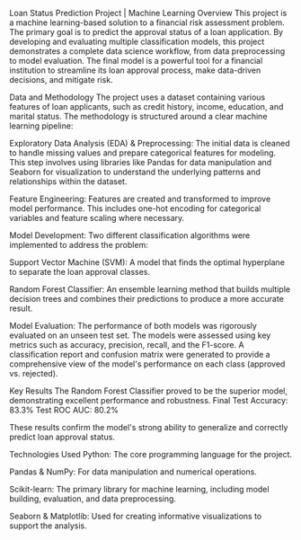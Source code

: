 Loan Status Prediction Project | Machine Learning
Overview
This project is a machine learning-based solution to a financial risk assessment problem. The primary goal is to predict the approval status of a loan application.
By developing and evaluating multiple classification models, this project demonstrates a complete data science workflow, from data preprocessing to model evaluation. 
The final model is a powerful tool for a financial institution to streamline its loan approval process, make data-driven decisions, and mitigate risk.

Data and Methodology
The project uses a dataset containing various features of loan applicants, such as credit history, income, education, and marital status. The methodology is structured around a clear machine learning pipeline:

Exploratory Data Analysis (EDA) & Preprocessing: The initial data is cleaned to handle missing values and prepare categorical features for modeling. 
This step involves using libraries like Pandas for data manipulation and Seaborn for visualization to understand the underlying patterns and relationships within the dataset.

Feature Engineering: Features are created and transformed to improve model performance. This includes one-hot encoding for categorical variables and feature scaling where necessary.

Model Development: Two different classification algorithms were implemented to address the problem:

Support Vector Machine (SVM): A model that finds the optimal hyperplane to separate the loan approval classes.

Random Forest Classifier: An ensemble learning method that builds multiple decision trees and combines their predictions to produce a more accurate result.

Model Evaluation: The performance of both models was rigorously evaluated on an unseen test set. The models were assessed using key metrics such as accuracy, precision, recall, and the F1-score. A classification report and confusion matrix were generated to provide a comprehensive view of the model's performance on each class (approved vs. rejected).

Key Results
The Random Forest Classifier proved to be the superior model, demonstrating excellent performance and robustness.
Final Test Accuracy: 83.3%
Test ROC AUC: 80.2%

These results confirm the model's strong ability to generalize and correctly predict loan approval status.

Technologies Used
Python: The core programming language for the project.

Pandas & NumPy: For data manipulation and numerical operations.

Scikit-learn: The primary library for machine learning, including model building, evaluation, and data preprocessing.

Seaborn & Matplotlib: Used for creating informative visualizations to support the analysis.
